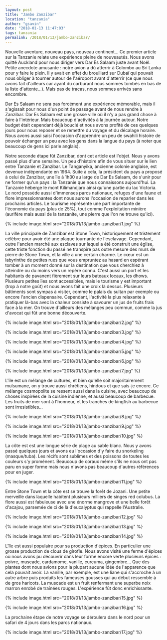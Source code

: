 ```yaml
---
layout: post
title: "Jambo Zanzibar"
location: "tanzania"
author: "gsavin"
date: "2018-01-13 11:47:03"
tags: tanzania
permalink: /2018/01/13/jambo-zanzibar/
---
```

Nouvelle aventure, nouveau pays, nouveau continent... Ce premier article sur la Tanzanie relate une expérience pleine de nouveautés. Nous avons quitté Auckland pour nous diriger vers Dar Es Salaam juste avant Noël. Petite anecdote amusante : notre avion a dû atterrir à Colombo au Sri Lanka pour y faire le plein. Il y avait en effet du brouillard sur Dubaï qui pouvait nous obliger à tourner autour de l'aéroport avant d'atterrir (ce que nous avons fait d'ailleurs car ayant du carburant nous sommes tombés en bas de la liste d'attente...). Mais pas de tracas, nous sommes arrivés sans encombre.

Dar Es Salaam ne sera pas forcément une expérience mémorable, mais il s'agissait pour nous d'un point de passage avant de nous rendre à Zanzibar. Dar Es Salaam est une grosse ville où il n'y a pas grand chose à faire à l'intérieur. Mais beaucoup d'activités à la journée autour. Notre budget était cependant déjà bouclé et nous avons profité de ces quelques jours pour nous reposer et se remettre du voyage et du décalage horaire. Nous avons aussi saisi l'occasion d'apprendre un peu de swahili histoire de pouvoir échanger un peu avec les gens dans la langue du pays (à noter que beaucoup de gens ici parle anglais).

Notre seconde étape fût Zanzibar, dont cet article est l'objet. Nous y avons passé plus d'une semaine. Un peu d'histoire afin de vous situer sur le lien entre Tanzanie et Zanzibar. Le Tanganyika, ancienne colonie anglaise, est devenue indépendante en 1964. Suite à cela, la président du pays a proposé à celui de Zanzibar, une île à 1h30 au large de Dar Es Salaam, de s'unir pour ne former qu'un pays : la Tanzanie que nous connaissons aujourd'hui. La Tanzanie héberge le mont Kilimandjaro ainsi qu'une partie du lac Victoria. Le nord possède aussi d'immenses parcs nationaux, refuges d'une faune et flore impressionnantes dont nous aurons l'occasion de reparler dans les prochains articles. Le tourisme représente une part importante de l'économie du pays (plus de 25%), tout comme l'exploitation minière (aurifère mais aussi de la tanzanite, une pierre que l'on ne trouve qu'ici).

{% include image.html src="2018/01/13/jambo-zanzibar/1.jpg" %}

La ville principale de Zanzibar est Stone Town, historiquement et tristement célèbre pour avoir été une plaque tournante de l'esclavage. Cependant, outre l'ancien marché aux esclaves sur lequel a été construit une église, cette triste fonction du passé ne transpire pas outre mesure des murs de pierre de Stone Town, et la ville a une certain charme. Le cœur est un labyrinthe de petites rues que vous empruntez au hasard en espérant tomber à un moment donné sur la destination que vous cherchiez à atteindre ou du moins vers un repère connu. C'est aussi un port et les habitants de pavanent fièrement sur leurs bateaux locaux, les dhows. Plusieurs petites îles sont accessibles, mais le tourisme y est important (trop à notre goût) et nous avons fait une croix là dessus. Plusieurs bâtiments sont sympas à visiter, comme le palais du sultan par exemple ou encore l'ancien dispensaire. Cependant, l'activité la plus relaxante à pratiquer là-bas avec la chaleur consiste à savourer un jus de fruits frais face à la mer. On trouve d'ailleurs des mélanges peu commun, comme la jus d'avocat qui fût une bonne découverte.

{% include image.html src="2018/01/13/jambo-zanzibar/2.jpg" %}

{% include image.html src="2018/01/13/jambo-zanzibar/3.jpg" %}

{% include image.html src="2018/01/13/jambo-zanzibar/4.jpg" %}

{% include image.html src="2018/01/13/jambo-zanzibar/5.jpg" %}

{% include image.html src="2018/01/13/jambo-zanzibar/6.jpg" %}

{% include image.html src="2018/01/13/jambo-zanzibar/7.jpg" %}

L'île est un mélange de cultures, et bien qu'elle soit majoritairement mulsumane, on y trouve aussi chrétiens, hindous et que sais-je encore. Ce mélange cosmopolite se ressent aussi dans la cuisine, avec beaucoup de choses inspirées de la cuisine indienne, et aussi beaucoup de barbecue. Les fruits de mer sont à l'honneur, et les tranches de kingfish au barbecue sont irresistibles...

{% include image.html src="2018/01/13/jambo-zanzibar/8.jpg" %}

{% include image.html src="2018/01/13/jambo-zanzibar/9.jpg" %}

{% include image.html src="2018/01/13/jambo-zanzibar/10.jpg" %}

La côte est est une longue série de plage au sable blanc. Nous y avons passé quelques jours et avons eu l'occasion d'y faire du snorkeling (masque/tuba). Les récifs sont sublimes et des poissons de toutes les couleurs s'y promènent. Beaucoup de coraux même s'ils ne nous ont pas paru en super forme mais nous n'avons pas beaucoup d'autres références pour en juger.

{% include image.html src="2018/01/13/jambo-zanzibar/11.jpg" %}

Entre Stone Town et la côte est se trouve la forêt de Jozani. Une petite merveille dans laquelle habitent plusieurs milliers de singes red colubus. La flore aussi est fabuleuse avec une énorme mangrove et une belle forêt d'acajou, parsemée de ci de là d'eucalyptus qui rappelle l'Australie.

{% include image.html src="2018/01/13/jambo-zanzibar/12.jpg" %}

{% include image.html src="2018/01/13/jambo-zanzibar/13.jpg" %}

{% include image.html src="2018/01/13/jambo-zanzibar/14.jpg" %}

L'île est aussi populaire pour sa production d'épices. En particulier une grosse production de clous de girofle. Nous avons visité une ferme d'épices où nous avons pu découvrir dans leur forme encore verte plusieurs épices : poivre, muscade, cardamome, vanille, curcuma, gingembre... Que des plantes dont nous avions pour la plupart aucune idée de l'apparence que cela pouvait avoir. La vanille, par exemple, est une liane qui s'accroche à un autre arbre puis produits les fameuses gousses qui au début ressemble à de gros haricots. La muscade est un fruit renfermant une superbe noix marron enrobé de traînées rouges. L'expérience fût donc enrichissante.

{% include image.html src="2018/01/13/jambo-zanzibar/15.jpg" %}

{% include image.html src="2018/01/13/jambo-zanzibar/16.jpg" %}

La prochaine étape de notre voyage se déroulera dans le nord pour un safari de 4 jours dans les parcs nationaux.

{% include image.html src="2018/01/13/jambo-zanzibar/17.jpg" %}
